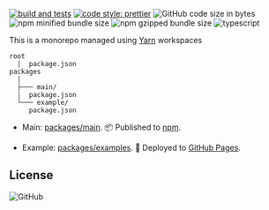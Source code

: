 [![build and tests](https://github.com/amiroff157/reactjs-use-form/actions/workflows/node.js.yml/badge.svg)](https://github.com/amiroff157/reactjs-use-form/actions/workflows/node.js.yml)
[![code style: prettier](https://img.shields.io/badge/code_style-prettier-ff69b4.svg)](https://github.com/prettier/prettier)
![GitHub code size in bytes](https://img.shields.io/github/languages/code-size/amiroff157/reactjs-use-form?label=repo%20size)
![npm minified bundle size](https://img.shields.io/bundlephobia/min/reactjs-use-form?label=minified)
![npm gzipped bundle size](https://img.shields.io/bundlephobia/minzip/reactjs-use-form?label=gzipped)
![typescript](https://img.shields.io/npm/types/reactjs-use-form?label=with)

This is a monorepo managed using [Yarn](https://github.com/yarnpkg/yarn) workspaces

```
root
  |  package.json
packages
  |    
  ├─── main/
  |  package.json
  └─── example/
     package.json
```
* Main: [packages/main](https://github.com/amiroff157/reactjs-use-form/tree/main/packages/main). 📦 Published to [npm](https://www.npmjs.com/package/reactjs-use-form).

* Example: [packages/examples](https://github.com/amiroff157/reactjs-use-form/tree/main/packages/examples). 🚀 Deployed to [GitHub Pages](https://amiroff157.github.io/reactjs-use-form).

## License

![GitHub](https://img.shields.io/github/license/amiroff157/reactjs-use-form?color=blue)
